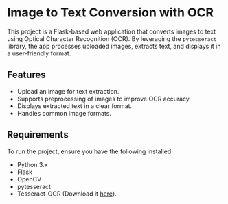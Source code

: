 # Image to Text Conversion with OCR

This project is a Flask-based web application that converts images to text using Optical Character Recognition (OCR). By leveraging the `pytesseract` library, the app processes uploaded images, extracts text, and displays it in a user-friendly format.

## Features
- Upload an image for text extraction.
- Supports preprocessing of images to improve OCR accuracy.
- Displays extracted text in a clear format.
- Handles common image formats.

## Requirements
To run the project, ensure you have the following installed:
- Python 3.x
- Flask
- OpenCV
- pytesseract
- Tesseract-OCR (Download it [here](https://github.com/tesseract-ocr/tesseract)).

